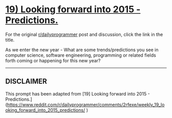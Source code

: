 # [19) Looking forward into 2015 - Predictions.](https://www.reddit.com/r/dailyprogrammer/comments/2rfexe/weekly_19_looking_forward_into_2015_predictions/)

For the original [r/dailyprogrammer](https://www.reddit.com/r/dailyprogrammer/) post and discussion, click the link in the title.

As we enter the new year - What are some trends/predictions you see in computer science, software engineering, programming or related fields forth coming or happening for this new year?


----
## **DISCLAIMER**
This prompt has been adapted from [19] Looking forward into 2015 - Predictions.](https://www.reddit.com/r/dailyprogrammer/comments/2rfexe/weekly_19_looking_forward_into_2015_predictions/
)
